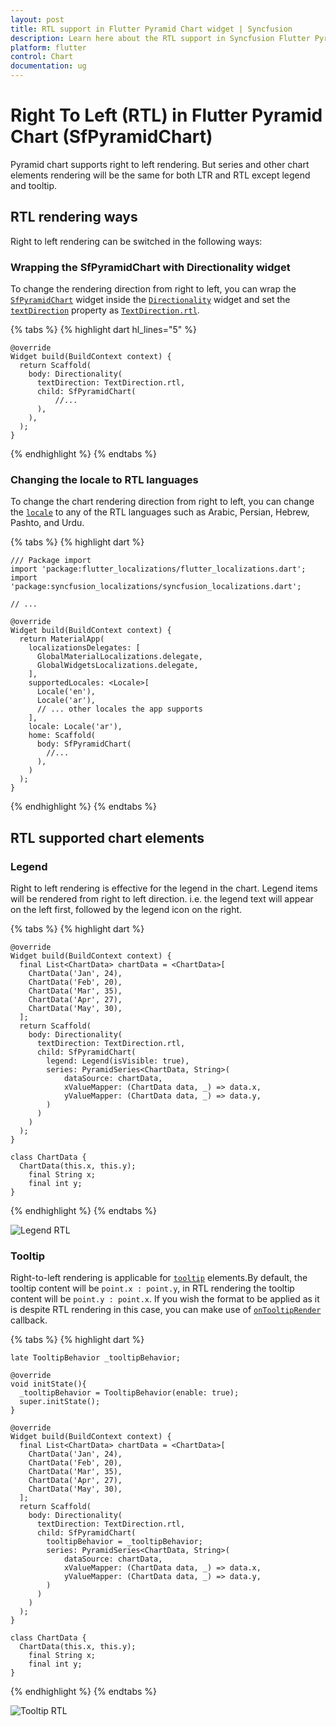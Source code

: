 ```yaml
---
layout: post
title: RTL support in Flutter Pyramid Chart widget | Syncfusion 
description: Learn here about the RTL support in Syncfusion Flutter Pyramid Chart (SfPyramidChart) widget and more.
platform: flutter
control: Chart
documentation: ug
---
```


# Right To Left (RTL) in Flutter Pyramid Chart (SfPyramidChart)

Pyramid chart supports right to left rendering. But series and other chart elements rendering will be the same for both LTR and RTL except legend and tooltip.

## RTL rendering ways

Right to left rendering can be switched in the following ways:

### Wrapping the SfPyramidChart with Directionality widget

To change the rendering direction from right to left, you can wrap the [`SfPyramidChart`](https://pub.dev/documentation/syncfusion_flutter_charts/latest/charts/SfPyramidChart-class.html) widget inside the [`Directionality`](https://api.flutter.dev/flutter/widgets/Directionality-class.html) widget and set the [`textDirection`](https://api.flutter.dev/flutter/widgets/Directionality/textDirection.html) property as [`TextDirection.rtl`](https://api.flutter.dev/flutter/dart-ui/TextDirection.html).

{% tabs %}
{% highlight dart hl_lines="5" %}

    @override
    Widget build(BuildContext context) {
      return Scaffold(
        body: Directionality(
          textDirection: TextDirection.rtl,
          child: SfPyramidChart(
              //...
          ),
        ),
      );
    }

{% endhighlight %}
{% endtabs %}

### Changing the locale to RTL languages

To change the chart rendering direction from right to left, you can change the [`locale`](https://api.flutter.dev/flutter/material/MaterialApp/locale.html) to any of the RTL languages such as Arabic, Persian, Hebrew, Pashto, and Urdu.

{% tabs %}
{% highlight dart %}

    /// Package import
    import 'package:flutter_localizations/flutter_localizations.dart';
    import 'package:syncfusion_localizations/syncfusion_localizations.dart';

    // ...

    @override
    Widget build(BuildContext context) {
      return MaterialApp(
        localizationsDelegates: [
          GlobalMaterialLocalizations.delegate,
          GlobalWidgetsLocalizations.delegate,
        ],
        supportedLocales: <Locale>[
          Locale('en'),
          Locale('ar'),
          // ... other locales the app supports
        ],
        locale: Locale('ar'),
        home: Scaffold(
          body: SfPyramidChart(
            //...
          ),
        )
      );
    }

{% endhighlight %}
{% endtabs %}

## RTL supported chart elements

### Legend

Right to left rendering is effective for the legend in the chart. Legend items will be rendered from right to left direction. i.e. the legend text will appear on the left first, followed by the legend icon on the right.

{% tabs %}
{% highlight dart %}

    @override
    Widget build(BuildContext context) {
      final List<ChartData> chartData = <ChartData>[
        ChartData('Jan', 24),
        ChartData('Feb', 20),
        ChartData('Mar', 35),
        ChartData('Apr', 27),
        ChartData('May', 30),
      ];
      return Scaffold(
        body: Directionality(
          textDirection: TextDirection.rtl,
          child: SfPyramidChart(
            legend: Legend(isVisible: true),
            series: PyramidSeries<ChartData, String>(
                dataSource: chartData,
                xValueMapper: (ChartData data, _) => data.x,
                yValueMapper: (ChartData data, _) => data.y,
            )
          )
        )
      );
    }  

    class ChartData {
      ChartData(this.x, this.y);
        final String x;
        final int y;
    }

{% endhighlight %}
{% endtabs %}

![Legend RTL](images/rtl-support/pyramid_legend_rtl.jpg)

### Tooltip

Right-to-left rendering is applicable for [`tooltip`](https://pub.dev/documentation/syncfusion_flutter_charts/latest/charts/TooltipBehavior-class.html) elements.By default, the tooltip content will be `point.x : point.y`, in RTL rendering the tooltip content will be `point.y : point.x`. If you wish the format to be applied as it is despite RTL rendering in this case, you can make use of [`onTooltipRender`](https://pub.dev/documentation/syncfusion_flutter_charts/latest/charts/SfPyramidChart/onTooltipRender.html) callback.

{% tabs %}
{% highlight dart %}

    late TooltipBehavior _tooltipBehavior;

    @override
    void initState(){
      _tooltipBehavior = TooltipBehavior(enable: true);
      super.initState(); 
    }

    @override
    Widget build(BuildContext context) {
      final List<ChartData> chartData = <ChartData>[
        ChartData('Jan', 24),
        ChartData('Feb', 20),
        ChartData('Mar', 35),
        ChartData('Apr', 27),
        ChartData('May', 30),
      ];
      return Scaffold(
        body: Directionality(
          textDirection: TextDirection.rtl,
          child: SfPyramidChart(
            tooltipBehavior = _tooltipBehavior;
            series: PyramidSeries<ChartData, String>(
                dataSource: chartData,
                xValueMapper: (ChartData data, _) => data.x,
                yValueMapper: (ChartData data, _) => data.y,
            )
          )
        )
      );
    }  

    class ChartData {
      ChartData(this.x, this.y);
        final String x;
        final int y;
    }

{% endhighlight %}
{% endtabs %}

![Tooltip RTL](images/rtl-support/pyramid_tooltip_rtl.jpg)
